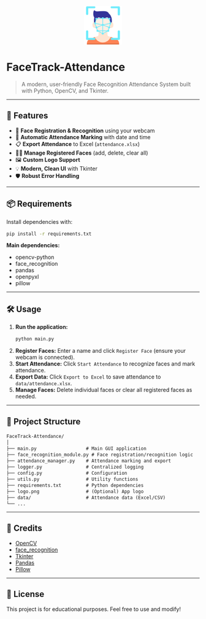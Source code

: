 
<p align="center">
  <img src="logo.png" alt="FaceTrack-Attendance Logo" width="100"/>
</p>

# FaceTrack-Attendance

> A modern, user-friendly Face Recognition Attendance System built with Python, OpenCV, and Tkinter.

---

## 🚀 Features

- 🎥 **Face Registration & Recognition** using your webcam
- 📝 **Automatic Attendance Marking** with date and time
- 📋 **Export Attendance** to Excel (`attendance.xlsx`)
- 🧑‍💼 **Manage Registered Faces** (add, delete, clear all)
- 🖼️ **Custom Logo Support**
- 💡 **Modern, Clean UI** with Tkinter
- 🛡️ **Robust Error Handling**

---

## 📦 Requirements

Install dependencies with:

```bash
pip install -r requirements.txt
```

**Main dependencies:**
- opencv-python
- face_recognition
- pandas
- openpyxl
- pillow

---

## 🛠️ Usage

1. **Run the application:**
   ```bash
   python main.py
   ```
2. **Register Faces:** Enter a name and click `Register Face` (ensure your webcam is connected).
3. **Start Attendance:** Click `Start Attendance` to recognize faces and mark attendance.
4. **Export Data:** Click `Export to Excel` to save attendance to `data/attendance.xlsx`.
5. **Manage Faces:** Delete individual faces or clear all registered faces as needed.

---

## 📁 Project Structure

```
FaceTrack-Attendance/
│
├── main.py                  # Main GUI application
├── face_recognition_module.py # Face registration/recognition logic
├── attendance_manager.py    # Attendance marking and export
├── logger.py                # Centralized logging
├── config.py                # Configuration
├── utils.py                 # Utility functions
├── requirements.txt         # Python dependencies
├── logo.png                 # (Optional) App logo
├── data/                    # Attendance data (Excel/CSV)
└── ...
```

---

## 🙏 Credits

- [OpenCV](https://opencv.org/)
- [face_recognition](https://github.com/ageitgey/face_recognition)
- [Tkinter](https://wiki.python.org/moin/TkInter)
- [Pandas](https://pandas.pydata.org/)
- [Pillow](https://python-pillow.org/)

---

## 📜 License

This project is for educational purposes. Feel free to use and modify!
